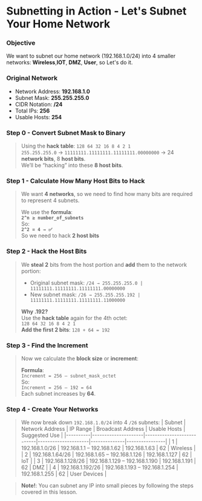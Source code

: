 # Subnetting in Action - Let's Subnet Your Home Network
### Objective
We want to subnet our home network (192.168.1.0/24) into 4 smaller networks: **Wireless**,**IOT**, **DMZ**, **User**, so Let's do it.

### Original Network
- Network Address: **192.168.1.0**
- Subnet Mask: **255.255.255.0**
- CIDR Notation: **/24**
- Total IPs: **256**
- Usable Hosts: **254**

### Step 0 - Convert Subnet Mask to Binary
>Using the **hack table**: `128 64 32 16 8 4 2 1` <br>
>`255.255.255.0` → `11111111.11111111.11111111.00000000` → 24 **network bits**, 8 **host bits**.<br>
>We’ll be “hacking” into these **8 host bits**.

### Step 1 - Calculate How Many Host Bits to Hack
>We want **4 networks**, so we need to find how many bits are required to represent 4 subnets.<br>
>
>We use the **formula**:<br>
>**`2^n ≥ number_of_subnets`** <br>
>So:<br>
>**`2^2 = 4 → ✅`** <br>
>So we need to hack **2 host bits**

### Step 2 - Hack the Host Bits
> We **steal** **2** bits from the host portion and **add** them to the network portion:
> - Original subnet mask: `/24 → 255.255.255.0 | 11111111.11111111.11111111.00000000`
> - New subnet mask: `/26 → 255.255.255.192 | 11111111.11111111.11111111.11000000`
>
>**Why .192?** <br>
> Use the **hack table** again for the 4th octet: <br>
> `128 64 32 16 8 4 2 1` <br>
> **Add the first 2 bits**: `128 + 64 = 192`

### Step 3 - Find the Increment
>Now we calculate the **block size** or **increment**:<br>
>
>**Formula**:<br>
>`Increment = 256 – subnet_mask_octet` <br>
>So: <br>
>`Increment = 256 – 192 = 64` <br>
>Each subnet increases by **64**.

### Step 4 - Create Your Networks
>We now break down `192.168.1.0/24` into 4 `/26` subnets:
>| Subnet  | Network Address     | IP Range                  | Broadcast Address   | Usable Hosts | Suggested Use |
>|----------|---------------------|---------------------------|---------------------|--------------|----------------|
>| 1        | 192.168.1.0/26      | 192.168.1.1 – 192.168.1.62  | 192.168.1.63        | 62           | Wireless       |
>| 2        | 192.168.1.64/26     | 192.168.1.65 – 192.168.1.126 | 192.168.1.127       | 62           | IoT            |
>| 3        | 192.168.1.128/26    | 192.168.1.129 – 192.168.1.190 | 192.168.1.191     | 62           | DMZ            |
>| 4        | 192.168.1.192/26    | 192.168.1.193 – 192.168.1.254 | 192.168.1.255     | 62           | User Devices   |


> **Note!**: You can subnet any IP into small pieces by following the steps covered in this lesson.
